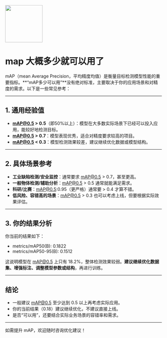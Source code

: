 <img src="https://r2cdn.perplexity.ai/pplx-full-logo-primary-dark%402x.png" class="logo" width="120"/>

# map 大概多少就可以用了

mAP（mean Average Precision，平均精度均值）是衡量目标检测模型性能的重要指标。**“mAP多少可以用”**没有绝对标准，主要取决于你的应用场景和对精度的需求。以下是一些常见参考：

---

## 1. 通用经验值

- **mAP@0.5 > 0.5**（即50%以上）：模型在大多数实际场景下已经可以投入应用，能较好地检测目标。
- **mAP@0.5 > 0.7**：模型表现优秀，适合对精度要求较高的项目。
- **mAP@0.5 < 0.3**：模型检测效果较差，建议继续优化数据或模型结构。

---

## 2. 具体场景参考

- **工业缺陷检测/安全监控**：通常要求 mAP@0.5 > 0.7，甚至更高。
- **一般物体检测/辅助分析**：mAP@0.5 > 0.5 通常就能满足需求。
- **科研/比赛**：mAP@0.5:0.95（更严格）通常要 > 0.4 才算不错。
- **低风险、容错高的场景**：mAP@0.5 > 0.3 也可以考虑上线，但要根据实际效果评估。

---

## 3. 你的结果分析

你当前的结果如下：

- metrics/mAP50(B): 0.1822
- metrics/mAP50-95(B): 0.1512

这说明模型在 mAP@0.5 上只有 18.2%，整体检测效果较弱。**建议继续优化数据集、增强标注、调整模型参数或结构**，再进行训练。

---

## 结论

- 一般建议 mAP@0.5 至少达到 0.5 以上再考虑实际应用。
- 你的当前结果（0.18）建议继续优化，不建议直接上线。
- 是否“可以用”，还要结合实际业务场景的容错率和需求。

---

如需提升 mAP，欢迎随时咨询优化建议！

